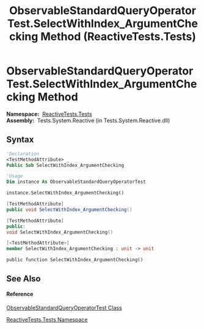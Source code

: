 ﻿---
title: ObservableStandardQueryOperatorTest.SelectWithIndex_ArgumentChecking Method  (ReactiveTests.Tests)
TOCTitle: SelectWithIndex_ArgumentChecking Method
ms:assetid: M:ReactiveTests.Tests.ObservableStandardQueryOperatorTest.SelectWithIndex_ArgumentChecking
ms:mtpsurl: https://msdn.microsoft.com/en-us/library/reactivetests.tests.observablestandardqueryoperatortest.selectwithindex_argumentchecking(v=VS.103)
ms:contentKeyID: 36620453
ms.date: 06/28/2011
mtps_version: v=VS.103
f1_keywords:
- ReactiveTests.Tests.ObservableStandardQueryOperatorTest.SelectWithIndex_ArgumentChecking
dev_langs:
- CSharp
- JScript
- VB
- FSharp
- c++
---

# ObservableStandardQueryOperatorTest.SelectWithIndex\_ArgumentChecking Method

**Namespace:**  [ReactiveTests.Tests](hh289046\(v=vs.103\).md)  
**Assembly:**  Tests.System.Reactive (in Tests.System.Reactive.dll)

## Syntax

``` vb
'Declaration
<TestMethodAttribute> _
Public Sub SelectWithIndex_ArgumentChecking
```

``` vb
'Usage
Dim instance As ObservableStandardQueryOperatorTest

instance.SelectWithIndex_ArgumentChecking()
```

``` csharp
[TestMethodAttribute]
public void SelectWithIndex_ArgumentChecking()
```

``` c++
[TestMethodAttribute]
public:
void SelectWithIndex_ArgumentChecking()
```

``` fsharp
[<TestMethodAttribute>]
member SelectWithIndex_ArgumentChecking : unit -> unit 
```

``` jscript
public function SelectWithIndex_ArgumentChecking()
```

## See Also

#### Reference

[ObservableStandardQueryOperatorTest Class](hh288944\(v=vs.103\).md)

[ReactiveTests.Tests Namespace](hh289046\(v=vs.103\).md)


